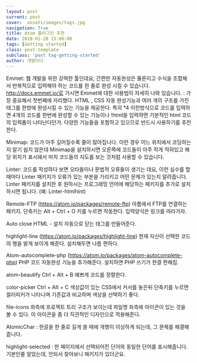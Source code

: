 ```yaml
---
layout: post
current: post
cover:  assets/images/tags.jpg
navigation: True
title: Atom 플러그인 추천
date: 2018-01-28 15:00:00
tags: [Getting started]
class: post-template
subclass: 'post tag-getting-started'
author: 개발이다
---
```


Emmet: 웹 개발을 위한 강력한 툴인데요, 간편한 자동완성은 물론이고 수식을 조합해서 반복적으로 입력해야 하는 코드를 한 줄로 완성 시킬 수 있습니다. http://docs.emmet.io/로 가시면 Emmet에 대한 사용법이 자세히 나와 있습니다.
: 가장 중요해서 첫번째에 자리했다. HTML , CSS 자동 완성기능과 여러 개의 구조를 가진 태그를 한방에 완성시킬 수 있는 기능을 제공한다.
특히 *4 이런방식으로 코드를 입력하면 4개의 코드를 한번에 완성할 수 있는 기능이나 !html을 입력하면 기본적인 html 코드의 입력폼이 나타난다던가.
다양한 기능들을 포함하고 있으므로 반드시 사용하기를 추천한다.

Minimap: 코드가 아주 길어질수록 줄이 많아집니다. 이런 경우 어느 위치에서 코딩하는 지 알기 쉽지 않은데 Minimap을 설치하시면 오른쪽에 코드들이 아주 작게 적혀있고 해당 위치가 표시돼서 마치 코드들의 지도를 보는 것처럼 사용할 수 있습니다.

Linter: 코드를 작성하다 보면 오타들이나 문법적 오류들이 생기는 데요, 이런 실수를 할 때마다 Linter 패키지가 오류가 있는 부분을 가리키고 어떤 문제가 있는지 알려줍니다. Linter 패키지를 설치한 후 원하시는 프로그래밍 언어에 해당하는 패키지를 추가로 설치하시면 됩니다. (예: Linter-htmlhint)

Remote-FTP (https://atom.io/packages/remote-ftp)
아톰에서 FTP를 연결하는 패키지. 단축키는 Alt + Ctrl + O 키를 누르면 작동한다. 입력양식은 링크를 따라가자.

Auto close HTML - 설치
자동으로 닫는 태그를 만들어준다.

highlight-line (https://atom.io/packages/highlight-line)
현재 자신이 선택한 코드의 행을 밝게 보이게 해준다. 설치해두면 나름 편하다.

Atom-autocomplete-php (https://atom.io/packages/atom-autocomplete-php)
PHP 코드 자동완성 기능을 추가해준다. 설치하면 PHP 쓰기가 한결 편해짐.

atom-beautify
Ctrl + Alt + B
예쁘게 코드를 정렬한다.

color-picker
Ctrl + Alt + C
색상값이 있는 CSS에서 커서를 놓은뒤 단축키를 누르면 컬러피커가 나타나며 기존값과 비교하며 색상을 선택하기 좋다.

file-icons
좌측에 프로젝트 트리 구조가 보이는데 파일명 좌측에 아이콘이 있는 것을 볼 수 있다.
이 아이콘을 좀 더 직관적인 디자인으로 적용해준다.

AtomicChar : 한글을 한 줄로 길게 쓸 때에 개행이 이상하게 되는데, 그 문제를 해결해줍니다.

highlight-selected : 한 페이지에서 선택되어진 단어와 동일한 단어를 표시해줍니다. 기본인줄 알았는데, 안되서 찾아보니 패키지가 있더군요.
